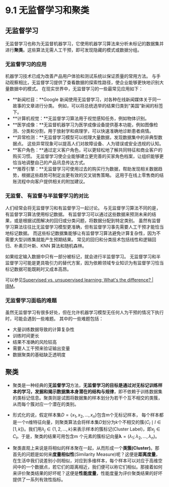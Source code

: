 # 9.1 无监督学习和聚类

## 无监督学习

无监督学习也称为无监督机器学习，它使用机器学习算法来分析未标记的数据集并进行**聚类**。这些算法无需人工干预，即可发现隐藏的模式或数据分组。

### 无监督学习的应用

机器学习技术已成为改善产品用户体验和测试系统以保证质量的常用方法。 与手动观察相比，无监督学习提供了查看数据的探索性路径，使企业能够更快地识别大量数据中的模式。 在现实世界中，无监督学习的一些最常见应用如下：

- **新闻栏目：**Google 新闻使用无监督学习，对各种在线新闻媒体关于同一故事的文章进行分类。 例如，可以将总统选举的结果归类到“美国”新闻的标签下。
- **计算机视觉：**无监督学习算法用于视觉感知任务，例如物体识别。  
- **医学成像：**无监督机器学习为医学成像设备提供基本功能，例如图像检测、分类和分割，用于放射学和病理学，可以快速准确地诊断患者病情。
- **异常检测：**无监督学习模型可以梳理大量数据，发现数据集中的非典型数据点。 这些异常现象可以提高人们对故障设备、人为错误或安全违规的认知。
- **客户角色：**通过定义客户角色，可以更轻松地了解共同特征和商业客户的购买习惯。 无监督学习使企业能够建立更完善的买家角色档案，让组织能够更恰当地调整自己的产品讯息传达方式。
- **推荐引擎：**无监督学习可使用过去的购买行为数据，帮助发现相关数据趋势，根据这些趋势可制定出更有效的交叉销售策略。 这用于在线上零售商的结账流程中向客户提供相关的附加建议。

### 无监督、 有监督与半监督学习的对比

人们经常会将无监督学习和有监督学习一起讨论。 与无监督学习算法不同的是，有监督学习算法使用标记数据。 有监督学习可以通过这些数据来预测未来的结果，或是根据试图解决的回归或分类问题，将数据分配到特定类别。 虽然有监督学习算法往往比无监督学习模型更准确，但有监督学习事先需要人工干预才能恰当地标记数据。 而这些标记数据集能够让有监督学习算法避免计算复杂性，因为不需要大型训练集就能产生预期结果。 常见的回归和分类技术包括线性和逻辑回归、朴素贝叶斯、KNN 算法和随机森林。

如果给定输入数据中只有一部分被标记，就会进行半监督学习。 无监督学习和半监督学习可能是更具吸引力的替代方案，因为依赖领域专业知识为有监督学习恰当标记数据可能既耗时又成本高昂。

可以参见[Supervised vs. unsupervised learning: What's the difference? | IBM](https://www.ibm.com/think/topics/supervised-vs-unsupervised-learning)。

### 无监督学习面临的难题

虽然无监督学习有很多好处，但在允许机器学习模型无任何人为干预的情况下执行时，可能会遇到一些难题。 其中的一些难题包括：

- 大量训练数据导致的计算复杂性
- 训练时间更长
- 结果不准确的风险较高
- 需要人工干预来验证输出变量
- 数据聚类的基础缺乏透明度

## 聚类

- 聚类是一种经典的**无监督学习**方法，**无监督学习的目标是通过对无标记训练样本的学习，发掘和揭示数据集本身潜在的结构与规律**，即不依赖于训练数据集的类标记信息。聚类则是试图将数据集的样本划分为若干个互不相交的类簇，从而每个簇对应一个潜在的类别。
- 形式化的说，假定样本集$D=\{x_1,x_2,\ldots,x_n\}$包含m个无标记样本， 每个样本都是一个n维特征向量，则聚类算法会将样本集$D$划分为$k$个不相交的簇$\{C_l\mid l\in[1,k]\}$。我们用$\lambda_j\in\{1,2,\ldots,k\}$来表示样本的簇标记(Cluster Label)，即$x_j\in C_l$。于是，聚类的结果可用包含m 个元素的簇标记向量$\mathbf{\lambda}=(\lambda_1;\lambda_2,\ldots,\lambda_n)$。

- 聚类直观上来说是将相似的样本聚在一起，从而形成一个**类簇(Cluster)**。那首先的问题是如何来**度量相似性**(Similarity Measure)呢？这便是**距离度量**，在生活中我们说差别小则相似，对应到多维样本，每个样本可以对应于高维空间中的一个数据点，若它们的距离相近，我们便可以称它们相似。那接着如何来评价聚类结果的好坏呢？这便是**性能度量**，性能度量为评价聚类结果的好坏提供了一系列有效性指标。